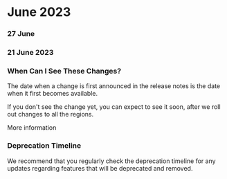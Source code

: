 ﻿# June 2023


### 27 June




### 21 June 2023




### When Can I See These Changes?

The date when a change is first announced in the release notes is the date when it first becomes available.

If you don't see the change yet, you can expect to see it soon, after we roll out changes to all the regions.

More information


### Deprecation Timeline

We recommend that you regularly check the deprecation timeline for any updates regarding features that will be deprecated and removed.

